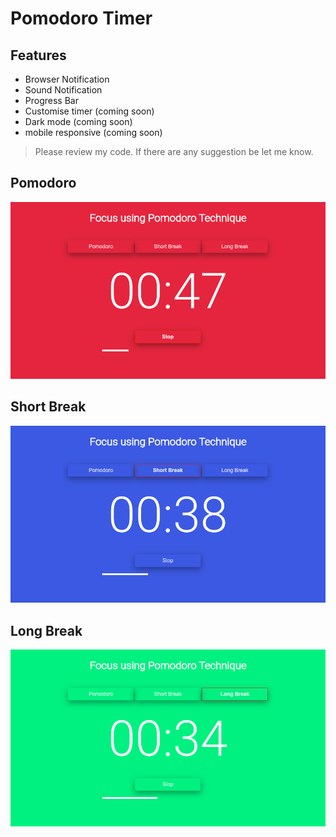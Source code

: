# Pomodoro Timer

## Features
* Browser Notification
* Sound Notification
* Progress Bar
* Customise timer (coming soon)
* Dark mode (coming soon)
* mobile responsive (coming soon)

> Please review my code. If there are any suggestion be let me know.

## Pomodoro
![image](https://github.com/polsumeet3666/pomodoro-timer/blob/master/pics/pt.png)

## Short Break
![image](https://github.com/polsumeet3666/pomodoro-timer/blob/master/pics/st.png)

## Long Break
![image](https://github.com/polsumeet3666/pomodoro-timer/blob/master/pics/lt.png)
